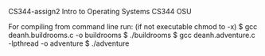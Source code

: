 CS344-assign2
Intro to Operating Systems CS344 OSU

For compiling from command line run: (if not executable chmod to -x) $ gcc deanh.buildrooms.c -o buildrooms $ ./buildrooms $ gcc deanh.adventure.c -lpthread -o adventure $ ./adventure
